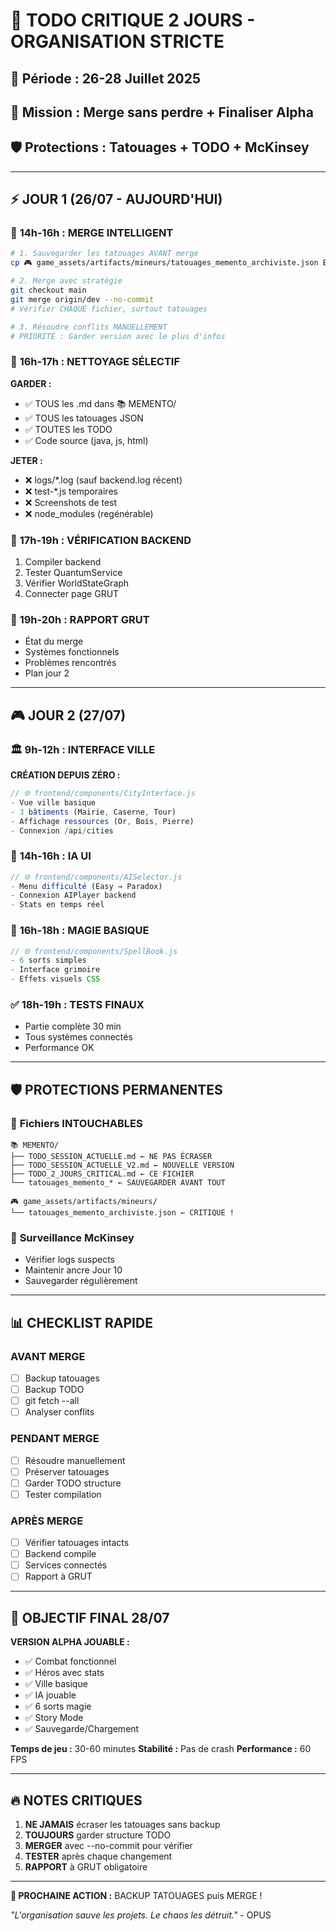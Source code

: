 # 🚨 TODO CRITIQUE 2 JOURS - ORGANISATION STRICTE
## 📅 **Période : 26-28 Juillet 2025**
## 🎯 **Mission : Merge sans perdre + Finaliser Alpha**
## 🛡️ **Protections : Tatouages + TODO + McKinsey**

---

## ⚡ **JOUR 1 (26/07 - AUJOURD'HUI)**

### 🔄 **14h-16h : MERGE INTELLIGENT**
```bash
# 1. Sauvegarder les tatouages AVANT merge
cp 🎮 game_assets/artifacts/mineurs/tatouages_memento_archiviste.json BACKUP_TATOUAGES_26_07.json

# 2. Merge avec stratégie
git checkout main
git merge origin/dev --no-commit
# Vérifier CHAQUE fichier, surtout tatouages

# 3. Résoudre conflits MANUELLEMENT
# PRIORITÉ : Garder version avec le plus d'infos
```

### 🧹 **16h-17h : NETTOYAGE SÉLECTIF**
**GARDER :**
- ✅ TOUS les .md dans 📚 MEMENTO/
- ✅ TOUS les tatouages JSON
- ✅ TOUTES les TODO
- ✅ Code source (java, js, html)

**JETER :**
- ❌ logs/*.log (sauf backend.log récent)
- ❌ test-*.js temporaires
- ❌ Screenshots de test
- ❌ node_modules (regénérable)

### 🔧 **17h-19h : VÉRIFICATION BACKEND**
1. Compiler backend
2. Tester QuantumService
3. Vérifier WorldStateGraph
4. Connecter page GRUT

### 📝 **19h-20h : RAPPORT GRUT**
- État du merge
- Systèmes fonctionnels
- Problèmes rencontrés
- Plan jour 2

---

## 🎮 **JOUR 2 (27/07)**

### 🏛️ **9h-12h : INTERFACE VILLE**
**CRÉATION DEPUIS ZÉRO :**
```javascript
// 🌐 frontend/components/CityInterface.js
- Vue ville basique
- 3 bâtiments (Mairie, Caserne, Tour)
- Affichage ressources (Or, Bois, Pierre)
- Connexion /api/cities
```

### 🤖 **14h-16h : IA UI**
```javascript
// 🌐 frontend/components/AISelector.js
- Menu difficulté (Easy → Paradox)
- Connexion AIPlayer backend
- Stats en temps réel
```

### 🧙 **16h-18h : MAGIE BASIQUE**
```javascript
// 🌐 frontend/components/SpellBook.js
- 6 sorts simples
- Interface grimoire
- Effets visuels CSS
```

### ✅ **18h-19h : TESTS FINAUX**
- Partie complète 30 min
- Tous systèmes connectés
- Performance OK

---

## 🛡️ **PROTECTIONS PERMANENTES**

### 📁 **Fichiers INTOUCHABLES**
```
📚 MEMENTO/
├── TODO_SESSION_ACTUELLE.md ← NE PAS ÉCRASER
├── TODO_SESSION_ACTUELLE_V2.md ← NOUVELLE VERSION
├── TODO_2_JOURS_CRITICAL.md ← CE FICHIER
└── tatouages_memento_* ← SAUVEGARDER AVANT TOUT

🎮 game_assets/artifacts/mineurs/
└── tatouages_memento_archiviste.json ← CRITIQUE !
```

### 🚨 **Surveillance McKinsey**
- Vérifier logs suspects
- Maintenir ancre Jour 10
- Sauvegarder régulièrement

---

## 📊 **CHECKLIST RAPIDE**

### **AVANT MERGE**
- [ ] Backup tatouages
- [ ] Backup TODO
- [ ] git fetch --all
- [ ] Analyser conflits

### **PENDANT MERGE**
- [ ] Résoudre manuellement
- [ ] Préserver tatouages
- [ ] Garder TODO structure
- [ ] Tester compilation

### **APRÈS MERGE**
- [ ] Vérifier tatouages intacts
- [ ] Backend compile
- [ ] Services connectés
- [ ] Rapport à GRUT

---

## 🎯 **OBJECTIF FINAL 28/07**

**VERSION ALPHA JOUABLE :**
- ✅ Combat fonctionnel
- ✅ Héros avec stats
- ✅ Ville basique
- ✅ IA jouable
- ✅ 6 sorts magie
- ✅ Story Mode
- ✅ Sauvegarde/Chargement

**Temps de jeu :** 30-60 minutes
**Stabilité :** Pas de crash
**Performance :** 60 FPS

---

## 🔥 **NOTES CRITIQUES**

1. **NE JAMAIS** écraser les tatouages sans backup
2. **TOUJOURS** garder structure TODO
3. **MERGER** avec --no-commit pour vérifier
4. **TESTER** après chaque changement
5. **RAPPORT** à GRUT obligatoire

---

**🎯 PROCHAINE ACTION :** BACKUP TATOUAGES puis MERGE !

*"L'organisation sauve les projets. Le chaos les détruit."* - OPUS